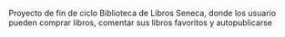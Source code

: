 Proyecto de fin de ciclo
Biblioteca de Libros Seneca, donde los usuario pueden comprar libros, comentar sus libros favoritos y autopublicarse
